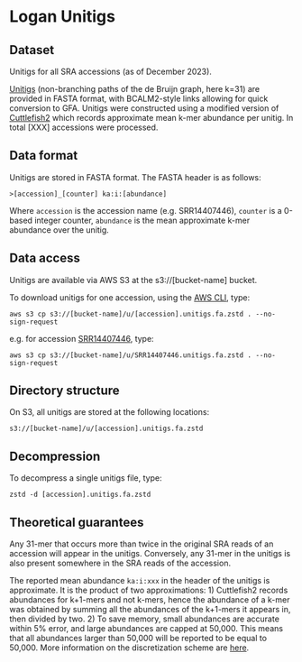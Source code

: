 # Logan Unitigs

## Dataset

Unitigs for all SRA accessions (as of December 2023). 

[Unitigs](https://github.com/GATB/bcalm/blob/master/bidirected-graphs-in-bcalm2/bidirected-graphs-in-bcalm2.md#unitigs-and-compaction) (non-branching paths of the de Bruijn graph, here k=31) are provided in FASTA format, with BCALM2-style links allowing for quick conversion to GFA. Unitigs were constructed using a modified version of [Cuttlefish2](https://github.com/rchikhi/cuttlefish/) which records approximate mean k-mer abundance per unitig. In total [XXX] accessions were processed.

## Data format

Unitigs are stored in FASTA format. The FASTA header is as follows:

    >[accession]_[counter] ka:i:[abundance]

Where `accession` is the accession name (e.g. SRR14407446), `counter` is a 0-based integer counter, `abundance` is the mean approximate k-mer abundance over the unitig.

## Data access

Unitigs are available via AWS S3 at the s3://[bucket-name] bucket.

To download unitigs for one accession, using the [AWS CLI](https://aws.amazon.com/cli/), type:
    
    aws s3 cp s3://[bucket-name]/u/[accession].unitigs.fa.zstd . --no-sign-request

e.g. for accession [SRR14407446](https://www.ncbi.nlm.nih.gov/sra/?term=SRR14407446), type:

    aws s3 cp s3://[bucket-name]/u/SRR14407446.unitigs.fa.zstd . --no-sign-request

## Directory structure

On S3, all unitigs are stored at the following locations:

    s3://[bucket-name]/u/[accession].unitigs.fa.zstd

## Decompression

To decompress a single unitigs file, type:

    zstd -d [accession].unitigs.fa.zstd



## Theoretical guarantees

Any 31-mer that occurs more than twice in the original SRA reads of an accession will appear in the unitigs. Conversely, any 31-mer in the unitigs is also present somewhere in the SRA reads of the accession. 

The reported mean abundance `ka:i:xxx` in the header of the unitigs is approximate. It is the product of two approximations: 1) Cuttlefish2 records abundances for k+1-mers and not k-mers, hence the abundance of a k-mer was obtained by summing all the abundances of the k+1-mers it appears in, then divided by two. 2) To save memory, small abundances are accurate within 5% error, and large abundances are capped at 50,000. This means that all abundances larger than 50,000 will be reported to be equal to 50,000. More information on the discretization scheme are [here](https://github.com/GATB/gatb-core/blob/b1a27642f873904838bef1b7d9224acdfb0c78fa/gatb-core/src/gatb/tools/collections/impl/MapMPHF.hpp#L84).
